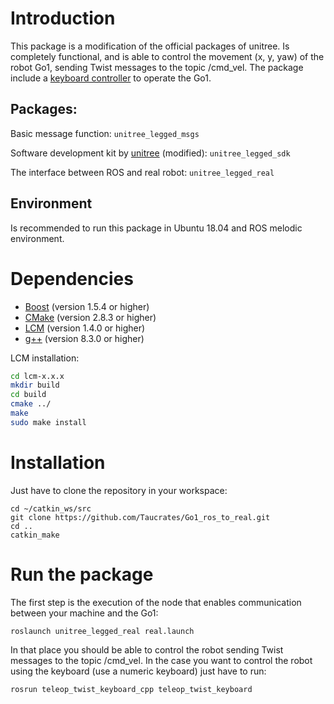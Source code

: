 # Introduction
This package is a modification of the official packages of unitree. Is completely functional, and is able to control the movement (x, y, yaw) of the robot Go1, sending Twist messages to the topic /cmd_vel. The package include a [keyboard controller](https://github.com/methylDragon/teleop_twist_keyboard_cpp) to operate the Go1.

## Packages:

Basic message function: `unitree_legged_msgs`

Software development kit by [unitree](https://github.com/unitreerobotics/unitree_legged_sdk) (modified): `unitree_legged_sdk`

The interface between ROS and real robot: `unitree_legged_real`

## Environment
Is recommended to run this package in Ubuntu 18.04 and ROS melodic environment.

# Dependencies
* [Boost](http://www.boost.org) (version 1.5.4 or higher)
* [CMake](http://www.cmake.org) (version 2.8.3 or higher)
* [LCM](https://github.com/lcm-proj/lcm/releases) (version 1.4.0 or higher)
* [g++](https://gcc.gnu.org/) (version 8.3.0 or higher)

LCM installation:
```bash
cd lcm-x.x.x
mkdir build
cd build
cmake ../
make
sudo make install
```

# Installation
Just have to clone the repository in your workspace:
```
cd ~/catkin_ws/src
git clone https://github.com/Taucrates/Go1_ros_to_real.git
cd ..
catkin_make
```

# Run the package
The first step is the execution of the node that enables communication between your machine and the Go1:

```
roslaunch unitree_legged_real real.launch
```

In that place you should be able to control the robot sending Twist messages to the topic /cmd_vel.
In the case you want to control the robot using the keyboard (use a numeric keyboard) just have to run:

```
rosrun teleop_twist_keyboard_cpp teleop_twist_keyboard
```





